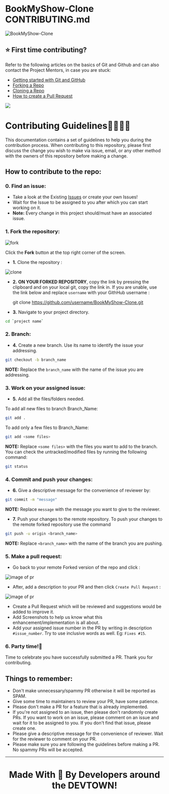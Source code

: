 # BookMyShow-Clone CONTRIBUTING.md
   ![BookMyShow-Clone](./src/PNG/BOOK-My-Show-png.png)


## ⭐ First time contributing?

Refer to the following articles on the basics of Git and Github and can also contact the Project Mentors, in case you are stuck:


* [Getting started with Git and GitHub](https://docs.github.com/en/free-pro-team@latest/github/getting-started-with-github)
* [Forking a Repo](https://help.github.com/en/github/getting-started-with-github/fork-a-repo)
* [Cloning a Repo](https://help.github.com/en/desktop/contributing-to-projects/creating-a-pull-request)
* [How to create a Pull Request](https://opensource.com/article/19/7/create-pull-request-github)

<img src="https://camo.githubusercontent.com/71995d6b0e620a9ef1ded00a04498241c69dd1bf/68747470733a2f2f6769746875622d696d616765732e73332e616d617a6f6e6177732e636f6d2f736b697463682f6973737565732d32303132303931332d3136323533392e6a7067"></img>


# Contributing Guidelines👩‍💻👨‍💻

This documentation contains a set of guidelines to help you during the contribution process.
When contributing to this repository, please first discuss the change you wish to make via issue, email, or any other method with the owners of this repository before making a change.

## How to contribute to the repo:

### 0. Find an issue:

- Take a look at the Existing [Issues](https://github.com/IshwaranRudhara/book-my-show-dev/issues) or create your own Issues!
- Wait for the Issue to be assigned to you after which you can start working on it.
- **Note:** Every change in this project should/must have an associated issue.


### 1. Fork the repository:

![fork](./src/PNG/FORK.png)

 Click the **Fork** button at the top right corner of the screen.

- **1.** Clone the repository :

![clone](./src/PNG/book-my-show.png)

- **2.** **ON YOUR FORKED REPOSITORY**, copy the link by pressing the clipboard and on your local git, copy the link in. If you are unable, use the link below and replace `username` with your GithHub username :

     git clone https://github.com/username/BookMyShow-Clone.git

- **3.** Navigate to your project directory.

```bash
cd `project name`
```


### 2. Branch:

- **4.** Create a new branch. Use its name to identify the issue your addressing.

```bash
git checkout -b branch_name
```
**NOTE:** Replace the `branch_name` with the name of the issue you are addressing.

### 3. Work on your assigned issue:

- **5.** Add all the files/folders needed.

To add all new files to branch Branch_Name:

```bash  
git add .  
```
To add only a few files to Branch_Name:

```bash
git add <some files>
```
**NOTE:** Replace `<some files>` with the files you want to add to the branch. You can check the untracked/modified files by running the following command:

```bash
git status
```

### 4. Commit and push your changes: 

- **6.** Give a descriptive message for the convenience of reviewer by:

```bash
git commit -m "message"  
``` 
**NOTE:** Replace `message` with the message you want to give to the reviewer.

- **7.** Push your changes to the remote repository.
To push your changes to the remote forked repository use the command

```bash
git push -u origin <branch_name>
```
**NOTE:** Replace `<branch_name>` with the name of the branch you are pushing.


### 5. Make a pull request:

- Go back to your remote Forked version of the repo and click : 

![image of pr](./src/PNG/open-pull-req.png)

- After, add a description to your PR and then click `Create Pull Request` :

![image of pr](./src/PNG/Update-readme.png)

- Create a Pull Request which will be reviewed and suggestions would be added to improve it.
- Add Screenshots to help us know what this enhancement/implementation is all about.
- Add your assigned issue number in the PR by writing in description `#issue_number`. Try to use inclusive words as well. Eg: `Fixes #15`.

### 6. Party time!🎉
Time to celebrate you have successfully submitted a PR. Thank you for contributing.

## Things to remember:
 * Don't make unnecessary/spammy PR otherwise it will be reported as SPAM.
 * Give some time to maintainers to review your PR, have some patience.
 * Please don't make a PR for a feature that is already implemented.
 * If you're not assigned to an issue, then please don't randomnly create PRs. If you want to work on an issue, please comment on an issue and wait for it to be assigned to you. If you don't find that issue, please create one.
 * Please give a descriptive message for the convenience of reviewer. Wait for the reviewer to comment on your PR.
 * Please make sure you are following the guidelines before making a PR. No spammy PRs will be accepted.

<hr>
<h1 align="center">Made With 💖 By Developers around the DEVTOWN!</h1>
